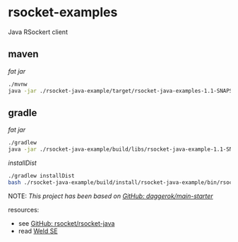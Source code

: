 # rsocket-examples
Java RSockert client

## maven

_fat jar_

```bash
./mvnw
java -jar ./rsocket-java-example/target/rsocket-java-examples-1.1-SNAPSHOT-all.jar
```

## gradle

_fat jar_

```bash
./gradlew
java -jar ./rsocket-java-example/build/libs/rsocket-java-example-1.1-SNAPSHOT-all.jar
```

_installDist_

```bash
./gradlew installDist
bash ./rsocket-java-example/build/install/rsocket-java-example/bin/rsocket-java-example
```

NOTE: _This project has been based on [GitHub: daggerok/main-starter](https://github.com/daggerok/main-starter)_

resources:

- see [GitHub: rsocket/rsocket-java](https://github.com/rsocket/rsocket-java)
- read [Weld SE](https://docs.jboss.org/weld/reference/3.1.1.Final/en-US/html_single/#weld-se)
